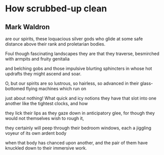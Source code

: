 # How scrubbed-up clean
## Mark Waldron
are our spirits, these loquacious silver gods who glide at
some safe distance above their rank and proletarian bodies.

Foul though fascinating landscapes they are that they
traverse, besmirched with armpits and fruity genitalia

and belching gobs and those impulsive blurting sphincters
in whose hot updrafts they might ascend and soar.

O, but our spirits are so lustrous, so hairless, so advanced
in their glass-bottomed flying machines which run on

just about nothing! What quick and icy notions they have
that slot into one another like the tightest clocks, and how

they lick their lips as they gaze down in anticipatory glee,
for though they would not themselves wish to rough it,

they certainly will peep through their bedroom
windows, each a jiggling voyeur of its own ardent body

when that body has chanced upon another, and the pair
of them have knuckled down to their immersive work.